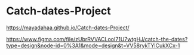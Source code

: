 # Catch-dates-Project
https://mayadahaa.github.io/Catch-dates-Project/

https://www.figma.com/file/zUbrRVVACLooI71U7wtgHJ/catch-the-dates?type=design&node-id=0%3A1&mode=design&t=VV58rykTYlCukXCx-1
